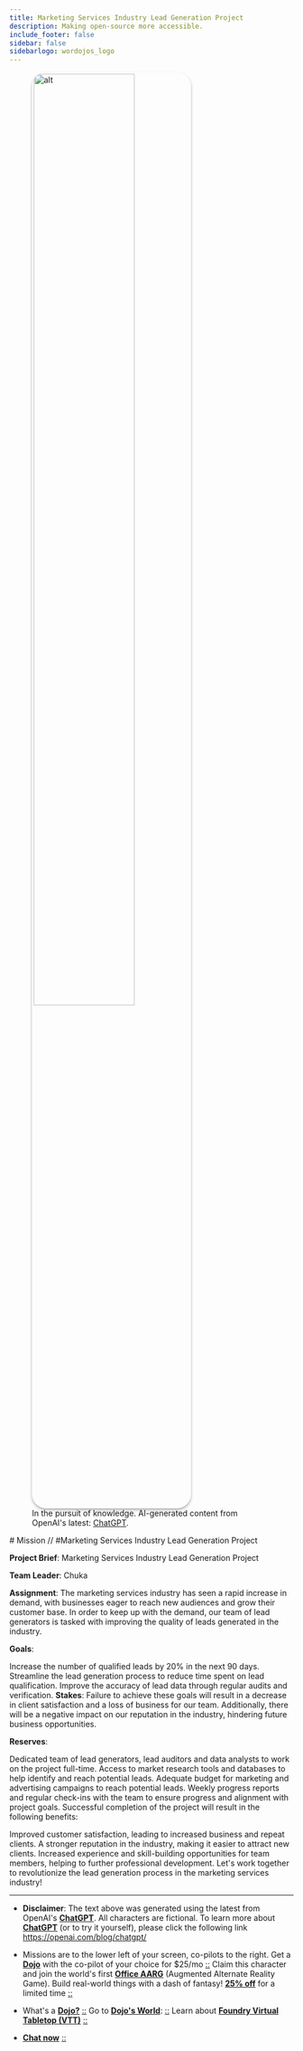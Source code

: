 ```yaml
---
title: Marketing Services Industry Lead Generation Project
description: Making open-source more accessible.
include_footer: false
sidebar: false
sidebarlogo: wordojos_logo
---
```

<figure>
    <img src='/uploads/mechs/Barista.png' style="width: 65%;height: 65%;padding: 3px; box-shadow: 0 3px 5px rgba(0,0,0,.3);border-radius: 25px;overflow: hidden;border: none;" align="middle"; alt='alt'; alt='student in hoody with laptop';/>
    <figcaption>In the pursuit of knowledge.  AI-generated content from OpenAI's latest: <a href="https://openai.com/blog/chatgpt/" >ChatGPT</a>.</figcaption>
</figure>
# Mission // #Marketing Services Industry Lead Generation Project

**Project Brief**: Marketing Services Industry Lead Generation Project

**Team Leader**: Chuka

**Assignment**:
The marketing services industry has seen a rapid increase in demand, with businesses eager to reach new audiences and grow their customer base. In order to keep up with the demand, our team of lead generators is tasked with improving the quality of leads generated in the industry.

**Goals**:

Increase the number of qualified leads by 20% in the next 90 days.
Streamline the lead generation process to reduce time spent on lead qualification.
Improve the accuracy of lead data through regular audits and verification.
**Stakes**:
Failure to achieve these goals will result in a decrease in client satisfaction and a loss of business for our team. Additionally, there will be a negative impact on our reputation in the industry, hindering future business opportunities.

**Reserves**:

Dedicated team of lead generators, lead auditors and data analysts to work on the project full-time.
Access to market research tools and databases to help identify and reach potential leads.
Adequate budget for marketing and advertising campaigns to reach potential leads.
Weekly progress reports and regular check-ins with the team to ensure progress and alignment with project goals.
Successful completion of the project will result in the following benefits:

Improved customer satisfaction, leading to increased business and repeat clients.
A stronger reputation in the industry, making it easier to attract new clients.
Increased experience and skill-building opportunities for team members, helping to further professional development.
Let's work together to revolutionize the lead generation process in the marketing services industry!

---

* **Disclaimer**: The text above was generated using the latest from OpenAI's [**ChatGPT**](https://openai.com/blog/chatgpt/).  All characters are fictional.  To learn more about [**ChatGPT**](https://openai.com/blog/chatgpt/) (or to try it yourself), please click the following link https://openai.com/blog/chatgpt/

* Missions are to the lower left of your screen, co-pilots to the right. Get a [**Dojo**](https://workmates.live/marketplace) with the co-pilot of your choice for $25/mo [::](https://workmates.live/marketplace)  Claim this character and join the world's first [**Office AARG**](https://dojos.world) (Augmented Alternate Reality Game). Build real-world things with a dash of fantasy! [**25% off**](https://blog.workdojos.com/free-dojo) for a limited time [::](https://blog.workdojos.com/free-dojo) 

* What's a [**Dojo?**](https://workdojos.com) [::](https://workdojos.com)  Go to [**Dojo's World**](https://dojos.world): [::](https://dojos.world)  Learn about [**Foundry Virtual Tabletop (VTT)**](https://foundryvtt.com) [::](https://foundryvtt.com/)

* [**Chat now**](https://chat.workmates.live/channel/support) [::](https://chat.workmates.live/channel/support)